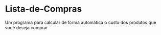 # Lista-de-Compras
Um programa para calcular de forma automática o custo dos produtos que você deseja comprar
